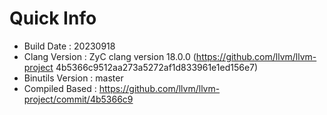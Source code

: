 # Quick Info
* Build Date : 20230918
* Clang Version : ZyC clang version 18.0.0 (https://github.com/llvm/llvm-project 4b5366c9512aa273a5272af1d833961e1ed156e7)
* Binutils Version : master
* Compiled Based : https://github.com/llvm/llvm-project/commit/4b5366c9

